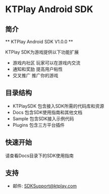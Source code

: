 KTPlay Android SDK
===================

简介
-------------------
** KTPlay Android SDK V1.0.0 **

KTPlay SDK为游戏提供以下功能扩展

- 游戏内社区	玩家可以在游戏内交流
- 通知和奖励	提高用户粘性
- 交叉推广	推广你的游戏

目录结构
-------------------
- KTPlaySDK 		包含接入SDK所需的代码库和资源
- Docs 				包含SDK使用指南和其他文档
- Sample			包含SDK接入示例代码
- Plugins			包含三方平台插件

快速开始
-------------------
请查看Docs目录下的SDK使用指南

支持
------------------
- 邮件: SDKSupport@ktplay.com
